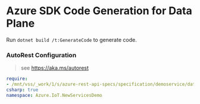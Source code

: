 # Azure SDK Code Generation for Data Plane

Run `dotnet build /t:GenerateCode` to generate code.

### AutoRest Configuration
> see https://aka.ms/autorest

``` yaml
require:
- /mnt/vss/_work/1/s/azure-rest-api-specs/specification/demoservice/data-plane/readme.md
csharp: true
namespace: Azure.IoT.NewServicesDemo

 
 
```
